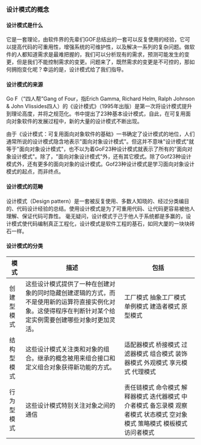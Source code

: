 ### 设计模式的概念
#### 设计模式是什么
它是一套理论，由软件界的先辈们GOF总结出的一套可以反复使用的经验，它可以提高代码的可重用性，增强系统的可维护性，以及解决一系列的复杂问题。做软件的人都知道需求是最难把握的，我们可以分析现有的需求，预测可能发生的变更，但是我们不能控制需求的变更。问题来了，既然需求的变更是不可控的，那如何拥抱变化呢？幸运的是，设计模式给了我们指导。

#### 设计模式的来源
Go F（“四人帮”Gang of Four，指Erich Gamma, Richard Helm, Ralph Johnson & John Vlissides四人）的《设计模式》（1995年出版）是第一次将设计模式提升到理论高度，并将之规范化。书中提出了23种基本设计模式，自此，在可复用面向对象软件的发展过程中，新的大量的设计模式不断出现。

由于《设计模式：可复用面向对象软件的基础》一书确定了设计模式的地位，人们通常所说的设计模式隐含地表示"面向对象设计模式"。但这并不意味"设计模式"就等于"面向对象设计模式"，也不以为着GoF23种设计模式就表示了所有的"面向对象设计模式"。除了，"面向对象设计模式"外，还有其它模式。除了Gof23种设计模式外，还有更多的面向对象的设计模式。Gof23种设计模式是学习面向对象设计模式的起点，而非终点。 

#### 设计模式的范畴

设计模式（Design pattern）是一套被反复使用、多数人知晓的、经过分类编目的、代码设计经验的总结。使用设计模式是为了可重用代码、让代码更容易被他人理解、保证代码可靠性。 毫无疑问，设计模式于己于他人于系统都是多赢的，设计模式使代码编制真正工程化，设计模式是软件工程的基石，如同大厦的一块块砖石一样。

#### 设计模式的分类
| 模式  | 描述  | 包括  |
| ------------ | ------------ | ------------ |
| 创建型模式  | 这些设计模式提供了一种在创建对象的同时隐藏创建逻辑的方式，而不是使用新的运算符直接实例化对象。这使得程序在判断针对某个给定实例需要创建哪些对象时更加灵活。  | 工厂模式 抽象工厂模式 单例模式 建造者模式 原型模式 |
| 结构型模式  | 这些设计模式关注类和对象的组合。继承的概念被用来组合接口和定义组合对象获得新功能的方式。| 适配器模式 桥接模式 过滤器模式 组合模式 装饰器模式 外观模式 享元模式 代理模式 |
|行为型模式|这些设计模式特别关注对象之间的通信| 责任链模式 命令模式 解释器模式 迭代器模式 中介者模式 备忘录模 观察者模式 状态模式 空对象模式 策略模式 模板模式 访问者模式|
